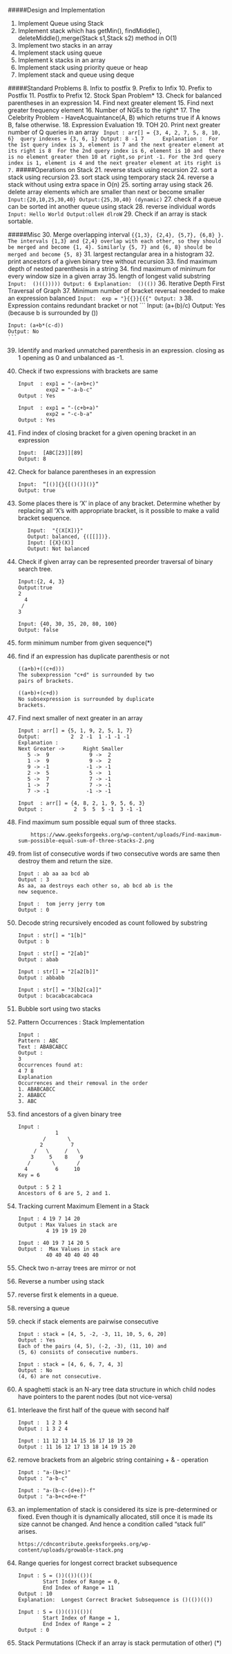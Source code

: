 #####Design and Implementation
1. Implement Queue using Stack 
2. Implement stack which has getMin(), findMiddle(), deleteMiddle(),merge(Stack s1,Stack s2) method in O(1)
3. Implement two stacks in an array
4. Implement stack using queue
5. Implement k stacks in an array  
6. Implement stack using priority queue or heap
7. Implement stack and queue using deque


#####Standard Problems
8. Infix to postfix
9. Prefix to Infix
10. Prefix to Postfix
11. Postfix to Prefix
12. Stock Span Problem*
13. Check for balanced parentheses in an expression
14. Find next greater element
15. Find next greater frequency element
16. Number of NGEs to the right*
17. The Celebrity Problem - HaveAcquaintance(A, B) which returns true if A knows B, false otherwise.
18. Expression Evaluation
19. TOH
20. Print next greater number of Q queries in an array 
    ``` 
    Input : arr[] = {3, 4, 2, 7, 5, 8, 10, 6} 
            query indexes = {3, 6, 1}
    Output: 8 -1 7     
    Explanation : 
    For the 1st query index is 3, element is 7 and the next greater element at its right is 8 
    For the 2nd query index is 6, element is 10 and  there is no element greater then 10 at right,so print -1.
    For the 3rd query index is 1, element is 4 and the next greater element at its right is 7.
    ```
#####Operations on Stack
21. reverse stack using recursion
22. sort a stack using recursion
23. sort stack using temporary stack
24. reverse a stack without using extra space in O(n)
25. sorting array using stack
26. delete array elements which are smaller than next or become smaller
    ``` 
    Input:{20,10,25,30,40}
    Output:{25,30,40} (dynamic)
    ```
27. check if a queue can be sorted int another queue using stack
28. reverse individual words
    ```
    Input: Hello World
    Output:olleH dlroW
    ```
29. Check if an array is stack sortable. 

#####Misc
30. Merge overlapping interval
    ```
    {{1,3}, {2,4}, {5,7}, {6,8} }. The intervals {1,3} and {2,4} overlap with each other, so they should be merged and become {1, 4}. Similarly {5, 7} and {6, 8} should be merged and become {5, 8}
    ```
31. largest rectangular area in a histogram
32. print ancestors of a given binary tree without recursion
33. find maximum depth of nested parenthesis in a string 
34. find maximum of minimum for every window size in a given array
35. length of longest valid substring
    ```
    Input:  ()(()))))
    Output: 6
    Explanation:  ()(())
    ```
36. Iterative Depth First Traversal of Graph
37. Minimum number of bracket reversal needed to make an expression balanced
    ```
    Input:  exp = "}{{}}{{{"
    Output: 3
    ```
38. Expression contains redundant bracket or not
    ``` 
    Input: (a+(b)/c)
    Output: Yes (because b is surrounded by ()) 
    
    Input: (a+b*(c-d))
    Output: No
    ```
39. Identify and marked unmatched parenthesis in an expression. closing as 1 opening as 0 and unbalanced as -1. 
40. Check if two expressions with brackets are same
    ```
    Input  : exp1 = "-(a+b+c)"
             exp2 = "-a-b-c"
    Output : Yes
    
    Input  : exp1 = "-(c+b+a)"
             exp2 = "-c-b-a"
    Output : Yes
    ```
41. Find index of closing bracket for a given opening bracket in an expression
    ```
    Input:  [ABC[23]][89]
    Output: 8
    ```
42. Check for balance parentheses in an expression
    ```
    Input:  “[()]{}{[()()]()}” 
    Output: true
    ```
43. Some places there is ‘X’ in place of any bracket. Determine whether by replacing all ‘X’s with appropriate bracket, is it possible to make a valid bracket sequence.
    ```
       Input:  "{(X[X])}"
       Output: balanced, {([[]])}.
       Input: [{X}(X)]
       Output: Not balanced
    ```
44. Check if given array can be represented preorder traversal of binary search tree. 
    ```
    Input:{2, 4, 3}
    Output:true   
    2
      4
     /
    3
    
    Input: {40, 30, 35, 20, 80, 100}
    Output: false
    ```
42. form minimum number from given sequence(*)
43. find if an expression has duplicate parenthesis or not 
    ```
    ((a+b)+((c+d)))
    The subexpression "c+d" is surrounded by two
    pairs of brackets.
    
    ((a+b)+(c+d)) 
    No subsexpression is surrounded by duplicate
    brackets.
    ```
44. Find next smaller of next greater in an array 
    ```
    Input : arr[] = {5, 1, 9, 2, 5, 1, 7}
    Output:          2  2 -1  1 -1 -1 -1
    Explanation :  
    Next Greater ->      Right Smaller 
       5 ->  9             9 ->  2 
       1 ->  9             9 ->  2
       9 -> -1            -1 -> -1
       2 ->  5             5 ->  1
       5 ->  7             7 -> -1
       1 ->  7             7 -> -1
       7 -> -1            -1 -> -1 
    
    Input  : arr[] = {4, 8, 2, 1, 9, 5, 6, 3}
    Output :          2  5  5  5 -1  3 -1 -1 
    ```
45. Find maximum sum possible equal sum of three stacks. 
    ```
        https://www.geeksforgeeks.org/wp-content/uploads/Find-maximum-sum-possible-equal-sum-of-three-stacks-2.png
    ```
46. from list of consecutive words if two consecutive words are same then destroy them and return the size. 

    ``` 
    Input : ab aa aa bcd ab
    Output : 3
    As aa, aa destroys each other so, ab bcd ab is the
    new sequence.
    
    Input :  tom jerry jerry tom
    Output : 0
    ```  
47. Decode string recursively encoded as count followed by substring
    ``` 
    Input : str[] = "1[b]"
    Output : b
    
    Input : str[] = "2[ab]"
    Output : abab
    
    Input : str[] = "2[a2[b]]"
    Output : abbabb
    
    Input : str[] = "3[b2[ca]]"
    Output : bcacabcacabcaca
    
    ```
48. Bubble sort using two stacks
49. Pattern Occurrences : Stack Implementation 
    ``` 
    Input : 
    Pattern : ABC
    Text : ABABCABCC
    Output :
    3
    Occurrences found at: 
    4 7 8
    Explanation
    Occurrences and their removal in the order
    1. ABABCABCC
    2. ABABCC
    3. ABC
    ```
50. find ancestors of a given binary tree
    ``` 
    Input : 
                1
            /       \
           2         7
         /   \     /   \
        3     5    8    9 
       /       \       /
      4         6     10 
    Key = 6 
    
    Output : 5 2 1
    Ancestors of 6 are 5, 2 and 1.
    ```
51. Tracking current Maximum Element in a Stack
    ``` 
    Input : 4 19 7 14 20
    Output : Max Values in stack are 
             4 19 19 19 20
    
    Input : 40 19 7 14 20 5
    Output :  Max Values in stack are 
             40 40 40 40 40 40
    ```
    
52. Check two n-array trees are mirror or not
53. Reverse a number using stack
54. reverse first k elements in a queue. 
55. reversing a queue
56. check if stack elements are pairwise consecutive
    ``` 
    Input : stack = [4, 5, -2, -3, 11, 10, 5, 6, 20]
    Output : Yes
    Each of the pairs (4, 5), (-2, -3), (11, 10) and
    (5, 6) consists of consecutive numbers.
    
    Input : stack = [4, 6, 6, 7, 4, 3]
    Output : No
    (4, 6) are not consecutive.
    
    ```
57. A spaghetti stack is an N-ary tree data structure in which child nodes have pointers to the parent nodes (but not vice-versa)
58. Interleave the first half of the queue with second half
    ``` 
    Input :  1 2 3 4
    Output : 1 3 2 4
    
    Input : 11 12 13 14 15 16 17 18 19 20
    Output : 11 16 12 17 13 18 14 19 15 20
    ```
59. remove brackets from an algebric string containing + & - operation 
    ``` 
    Input : "a-(b+c)"
    Output : "a-b-c"
    
    Input : "a-(b-c-(d+e))-f"
    Output : "a-b+c+d+e-f" 
    ```
60. an implementation of stack is considered its size is pre-determined or fixed. Even though it is dynamically allocated, still once it is made its size cannot be changed. And hence a condition called “stack full” arises.

        https://cdncontribute.geeksforgeeks.org/wp-content/uploads/growable-stack.png

61. Range queries for longest correct bracket subsequence 
      ``` 
      Input : S = ())(())(())(
              Start Index of Range = 0, 
              End Index of Range = 11
      Output : 10
      Explanation:  Longest Correct Bracket Subsequence is ()(())(())
      
      Input : S = ())(())(())(
              Start Index of Range = 1, 
              End Index of Range = 2
      Output : 0
      ```
62. Stack Permutations (Check if an array is stack permutation of other) (*)
                            